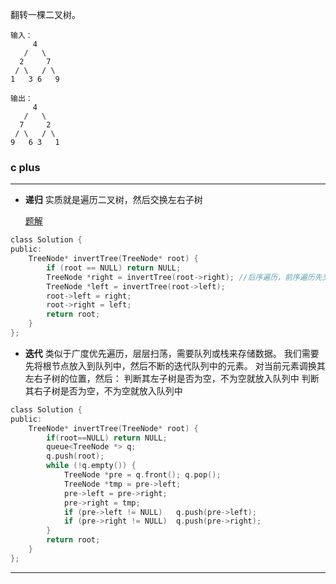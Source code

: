 翻转一棵二叉树。
```
输入：                    
     4                
   /   \                 
  2     7                
 / \   / \                      
1   3 6   9     

输出：
     4
   /   \
  7     2
 / \   / \
9   6 3   1
```

### c plus
***

* **递归** 
   实质就是遍历二叉树，然后交换左右子树
   
    [题解](https://leetcode-cn.com/problems/invert-binary-tree/solution/dong-hua-yan-shi-liang-chong-shi-xian-226-fan-zhua/)
```c
class Solution {
public:
    TreeNode* invertTree(TreeNode* root) {
        if (root == NULL) return NULL;
        TreeNode *right = invertTree(root->right); //后序遍历，前序遍历先交换节点
        TreeNode *left = invertTree(root->left);  
        root->left = right;
        root->right = left;
        return root;
    }
};
```

* **迭代**
类似于广度优先遍历，层层扫荡，需要队列或栈来存储数据。
我们需要先将根节点放入到队列中，然后不断的迭代队列中的元素。
对当前元素调换其左右子树的位置，然后：
判断其左子树是否为空，不为空就放入队列中
判断其右子树是否为空，不为空就放入队列中
```c
class Solution {
public:
    TreeNode* invertTree(TreeNode* root) {
        if(root==NULL) return NULL;
        queue<TreeNode *> q;
        q.push(root);
        while (!q.empty()) {
            TreeNode *pre = q.front(); q.pop();
            TreeNode *tmp = pre->left;
            pre->left = pre->right;
            pre->right = tmp;
            if (pre->left != NULL)   q.push(pre->left);
            if (pre->right != NULL)  q.push(pre->right);
        } 
        return root;
    }
};
```

***